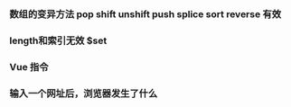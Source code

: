### 数组的变异方法   pop shift unshift push  splice sort   reverse   有效
### length和索引无效    $set  

### Vue 指令



###   输入一个网址后，浏览器发生了什么

